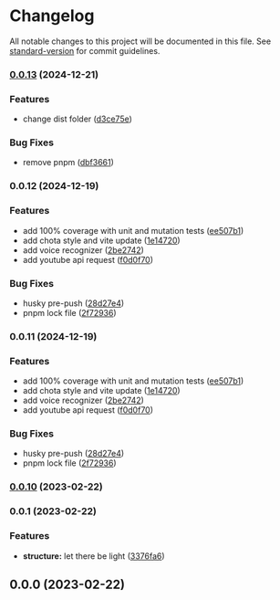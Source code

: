 # Changelog

All notable changes to this project will be documented in this file. See [standard-version](https://github.com/conventional-changelog/standard-version) for commit guidelines.

### [0.0.13](https://github.com/MatheusMFranco/quale-a-musica-js/compare/v0.0.12...v0.0.13) (2024-12-21)


### Features

* change dist folder ([d3ce75e](https://github.com/MatheusMFranco/quale-a-musica-js/commit/d3ce75e2bcdd66542a30a584b00412e5613388f1))


### Bug Fixes

* remove pnpm ([dbf3661](https://github.com/MatheusMFranco/quale-a-musica-js/commit/dbf366146f00bdb7a3c292520c18039a928224ac))

### 0.0.12 (2024-12-19)

### Features

- add 100% coverage with unit and mutation tests ([ee507b1](https://github.com/MatheusMFranco/quale-a-musica-js/commit/ee507b1360a95cdcdd098706ab236205845656f2))
- add chota style and vite update ([1e14720](https://github.com/MatheusMFranco/quale-a-musica-js/commit/1e14720d0bdbc3f34657e785a1853357deccce72))
- add voice recognizer ([2be2742](https://github.com/MatheusMFranco/quale-a-musica-js/commit/2be27421c4901b337ab8dee76b47965adb9c9374))
- add youtube api request ([f0d0f70](https://github.com/MatheusMFranco/quale-a-musica-js/commit/f0d0f70b0d3f957dbdbaef7a69c96e8a120f4bdb))

### Bug Fixes

- husky pre-push ([28d27e4](https://github.com/MatheusMFranco/quale-a-musica-js/commit/28d27e44a2a932132a5905ff801a856969ac690c))
- pnpm lock file ([2f72936](https://github.com/MatheusMFranco/quale-a-musica-js/commit/2f729360a1b4ece57d457facd72966e09e2f3a13))

### 0.0.11 (2024-12-19)

### Features

- add 100% coverage with unit and mutation tests ([ee507b1](https://github.com/MatheusMFranco/quale-a-musica-js/commit/ee507b1360a95cdcdd098706ab236205845656f2))
- add chota style and vite update ([1e14720](https://github.com/MatheusMFranco/quale-a-musica-js/commit/1e14720d0bdbc3f34657e785a1853357deccce72))
- add voice recognizer ([2be2742](https://github.com/MatheusMFranco/quale-a-musica-js/commit/2be27421c4901b337ab8dee76b47965adb9c9374))
- add youtube api request ([f0d0f70](https://github.com/MatheusMFranco/quale-a-musica-js/commit/f0d0f70b0d3f957dbdbaef7a69c96e8a120f4bdb))

### Bug Fixes

- husky pre-push ([28d27e4](https://github.com/MatheusMFranco/quale-a-musica-js/commit/28d27e44a2a932132a5905ff801a856969ac690c))
- pnpm lock file ([2f72936](https://github.com/MatheusMFranco/quale-a-musica-js/commit/2f729360a1b4ece57d457facd72966e09e2f3a13))

### [0.0.10](https://github.com/MatheusMFranco/quale-a-musica-js/compare/v0.0.9...v0.0.10) (2023-02-22)

### 0.0.1 (2023-02-22)

### Features

- **structure:** let there be light ([3376fa6](https://github.com/MatheusMFranco/quale-a-musica-js/commit/3376fa608d25c3efa1edf95cb567f3185ff0d182))

## 0.0.0 (2023-02-22)
